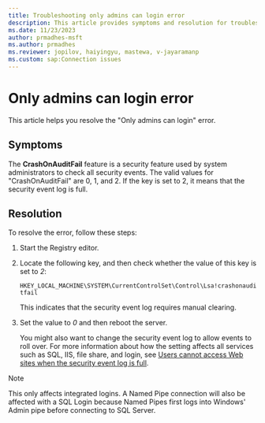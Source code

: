 ```yaml
---
title: Troubleshooting only admins can login error 
description: This article provides symptoms and resolution for troubleshooting the only admins can login error.
ms.date: 11/23/2023
author: prmadhes-msft
ms.author: prmadhes
ms.reviewer: jopilov, haiyingyu, mastewa, v-jayaramanp
ms.custom: sap:Connection issues
---
```


# Only admins can login error

This article helps you resolve the "Only admins can login" error.

## Symptoms

The **CrashOnAuditFail** feature is a security feature used by system administrators to check all security events. The valid values for "CrashOnAuditFail" are 0, 1, and 2. If the key is set to 2, it means that the security event log is full.

## Resolution

To resolve the error, follow these steps:

1. Start the Registry editor.
1. Locate the following key, and then check whether the value of this key is set to *2*:

   `HKEY_LOCAL_MACHINE\SYSTEM\CurrentControlSet\Control\Lsa!crashonauditfail`

   This indicates that the security event log requires manual clearing.

1. Set the value to *0* and then reboot the server.

   You might also want to change the security event log to allow events to roll over. For more information about how the setting affects all services such as SQL, IIS, file share, and login, see [Users cannot access Web sites when the security event log is full](../../../developer/webapps/iis/general/users-cannot-access-web-sites-when-log-full.md).

  > [!NOTE]
  > This only affects integrated logins. A Named Pipe connection will also be affected with a SQL Login because Named Pipes first logs into Windows' Admin pipe before connecting to SQL Server.
